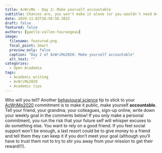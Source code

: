 ```yaml
---
title: AcWriMo - Day 2: Make yourself accountable
subtitle: Chances are, you won't make it alone (or you wouldn't need AcWriMo in the first place)
date: 2020-11-02T16:50:58.302Z
draft: false
featured: false
authors: [gaelle-vallee-tourangeau]
image:
  filename: featured.png
  focal_point: Smart
  preview_only: false
  caption: "Day 2 of AcWriMo2020: Make yourself accountable"
  alt_text: ""
categories:
  - Open Academia
tags:
  - Academic writing
  - AcWriMo2020
  - Academic tips
---
```



Who will you tell? Another [behavioural science](/category/behavioural-science/) tip to stick to your [AcWriMo2020](/tag/acwrimo2020/) commitment is to make it public, make yourself **accountable**. Tell your friend, your grandma, your colleagues, sign-up online, write down your weekly goal in the comments below! If you only make a personal commitment, you run the risk that your future self will whisper excuses to do something else. You want to rely on a good friend. If you feel social support won’t be enough, a last resort could be to give money to a friend and tell them they can keep it if you don’t meet your goal (although you’ll have to trust them not to try to stir you away from your mission to get their reward!!!).
